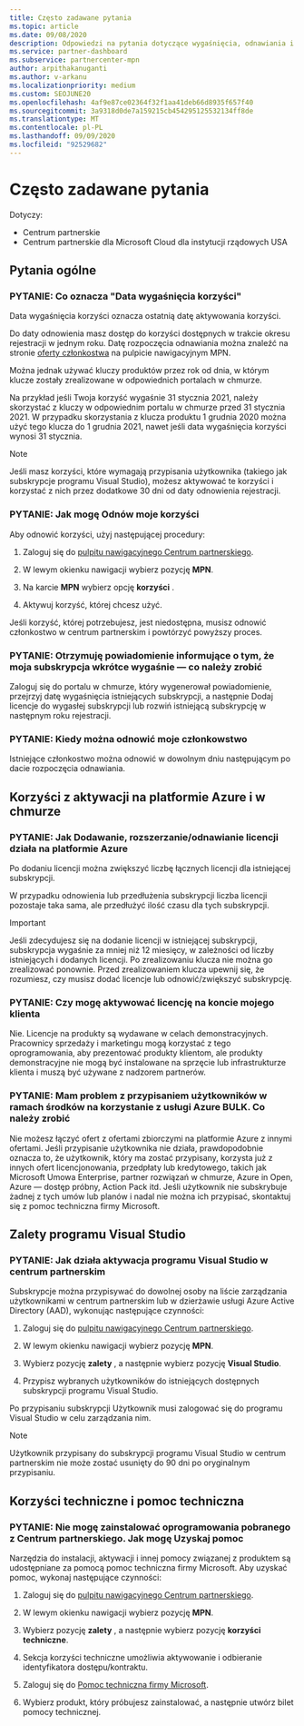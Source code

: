 ```yaml
---
title: Często zadawane pytania
ms.topic: article
ms.date: 09/08/2020
description: Odpowiedzi na pytania dotyczące wygaśnięcia, odnawiania i aktywowania licencji dla platformy Azure, chmury, programu Visual Studio i korzyści technicznych i pomocy technicznej
ms.service: partner-dashboard
ms.subservice: partnercenter-mpn
author: arpithakanuganti
ms.author: v-arkanu
ms.localizationpriority: medium
ms.custom: SEOJUNE20
ms.openlocfilehash: 4af9e87ce02364f32f1aa41deb66d8935f657f40
ms.sourcegitcommit: 3a9318d0de7a159215cb454295125532134ff8de
ms.translationtype: MT
ms.contentlocale: pl-PL
ms.lasthandoff: 09/09/2020
ms.locfileid: "92529682"
---
```

# <a name="benefits-faq"></a>Często zadawane pytania

Dotyczy:

- Centrum partnerskie
- Centrum partnerskie dla Microsoft Cloud dla instytucji rządowych USA

## <a name="general-questions"></a>Pytania ogólne

### <a name="q-what-does-benefit-expiry-date-mean"></a>PYTANIE: Co oznacza "Data wygaśnięcia korzyści"

Data wygaśnięcia korzyści oznacza ostatnią datę aktywowania korzyści.

Do daty odnowienia masz dostęp do korzyści dostępnych w trakcie okresu rejestracji w jednym roku. Datę rozpoczęcia odnawiania można znaleźć na stronie [oferty członkostwa](https://partner.microsoft.com/dashboard/mpn/offers) na pulpicie nawigacyjnym MPN.

Można jednak używać kluczy produktów przez rok od dnia, w którym klucze zostały zrealizowane w odpowiednich portalach w chmurze.

Na przykład jeśli Twoja korzyść wygaśnie 31 stycznia 2021, należy skorzystać z kluczy w odpowiednim portalu w chmurze przed 31 stycznia 2021. W przypadku skorzystania z klucza produktu 1 grudnia 2020 można użyć tego klucza do 1 grudnia 2021, nawet jeśli data wygaśnięcia korzyści wynosi 31 stycznia.

>[!NOTE]
>Jeśli masz korzyści, które wymagają przypisania użytkownika (takiego jak subskrypcje programu Visual Studio), możesz aktywować te korzyści i korzystać z nich przez dodatkowe 30 dni od daty odnowienia rejestracji.

### <a name="q-how-do-i-renew-my-benefits"></a>PYTANIE: Jak mogę Odnów moje korzyści

Aby odnowić korzyści, użyj następującej procedury:

1. Zaloguj się do [pulpitu nawigacyjnego Centrum partnerskiego](https://partner.microsoft.com/dashboard/).

2. W lewym okienku nawigacji wybierz pozycję **MPN**.

3. Na karcie **MPN** wybierz opcję **korzyści** .

4. Aktywuj korzyść, której chcesz użyć.

Jeśli korzyść, której potrzebujesz, jest niedostępna, musisz odnowić członkostwo w centrum partnerskim i powtórzyć powyższy proces.

### <a name="q-i-received-a-notification-informing-me-that-my-subscription-is-expiring-soon---what-should-i-do"></a>PYTANIE: Otrzymuję powiadomienie informujące o tym, że moja subskrypcja wkrótce wygaśnie — co należy zrobić

Zaloguj się do portalu w chmurze, który wygenerował powiadomienie, przejrzyj datę wygaśnięcia istniejących subskrypcji, a następnie Dodaj licencje do wygasłej subskrypcji lub rozwiń istniejącą subskrypcję w następnym roku rejestracji.

### <a name="q-when-can-i-renew-my-membership"></a>PYTANIE: Kiedy można odnowić moje członkowstwo

Istniejące członkostwo można odnowić w dowolnym dniu następującym po dacie rozpoczęcia odnawiania.

## <a name="azure-and-cloud-activation-benefits"></a>Korzyści z aktywacji na platformie Azure i w chmurze

### <a name="q-how-does-adding-extendingrenewing-licenses-work-on-azure"></a>PYTANIE: Jak Dodawanie, rozszerzanie/odnawianie licencji działa na platformie Azure

Po dodaniu licencji można zwiększyć liczbę łącznych licencji dla istniejącej subskrypcji.

W przypadku odnowienia lub przedłużenia subskrypcji liczba licencji pozostaje taka sama, ale przedłużyć ilość czasu dla tych subskrypcji.

>[!IMPORTANT]
>Jeśli zdecydujesz się na dodanie licencji w istniejącej subskrypcji, subskrypcja wygaśnie za mniej niż 12 miesięcy, w zależności od liczby istniejących i dodanych licencji. Po zrealizowaniu klucza nie można go zrealizować ponownie. Przed zrealizowaniem klucza upewnij się, że rozumiesz, czy musisz dodać licencje lub odnowić/zwiększyć subskrypcję.

### <a name="q-can-i-activate-the-license-on-my-customers-account"></a>PYTANIE: Czy mogę aktywować licencję na koncie mojego klienta

Nie. Licencje na produkty są wydawane w celach demonstracyjnych. Pracownicy sprzedaży i marketingu mogą korzystać z tego oprogramowania, aby prezentować produkty klientom, ale produkty demonstracyjne nie mogą być instalowane na sprzęcie lub infrastrukturze klienta i muszą być używane z nadzorem partnerów.

### <a name="q-im-having-trouble-assigning-users-in-azure-bulk-credit-what-should-i-do"></a>PYTANIE: Mam problem z przypisaniem użytkowników w ramach środków na korzystanie z usługi Azure BULK. Co należy zrobić

Nie możesz łączyć ofert z ofertami zbiorczymi na platformie Azure z innymi ofertami. Jeśli przypisanie użytkownika nie działa, prawdopodobnie oznacza to, że użytkownik, który ma zostać przypisany, korzysta już z innych ofert licencjonowania, przedpłaty lub kredytowego, takich jak Microsoft Umowa Enterprise, partner rozwiązań w chmurze, Azure in Open, Azure — dostęp próbny, Action Pack itd. Jeśli użytkownik nie subskrybuje żadnej z tych umów lub planów i nadal nie można ich przypisać, skontaktuj się z pomoc techniczna firmy Microsoft.

## <a name="visual-studio-benefits"></a>Zalety programu Visual Studio

### <a name="q-how-does-visual-studio-activation-work-in-partner-center"></a>PYTANIE: Jak działa aktywacja programu Visual Studio w centrum partnerskim

Subskrypcje można przypisywać do dowolnej osoby na liście zarządzania użytkownikami w centrum partnerskim lub w dzierżawie usługi Azure Active Directory (AAD), wykonując następujące czynności:

1. Zaloguj się do [pulpitu nawigacyjnego Centrum partnerskiego](https://partner.microsoft.com/dashboard/).

2. W lewym okienku nawigacji wybierz pozycję **MPN**.

3. Wybierz pozycję **zalety** , a następnie wybierz pozycję **Visual Studio**.

4. Przypisz wybranych użytkowników do istniejących dostępnych subskrypcji programu Visual Studio.

Po przypisaniu subskrypcji Użytkownik musi zalogować się do programu Visual Studio w celu zarządzania nim.

>[!Note]
> Użytkownik przypisany do subskrypcji programu Visual Studio w centrum partnerskim nie może zostać usunięty do 90 dni po oryginalnym przypisaniu.

## <a name="technical-benefits-and-support"></a>Korzyści techniczne i pomoc techniczna

### <a name="q-i-cant-install-the-software-i-downloaded-from-partner-center-how-do-i-get-help"></a>PYTANIE: Nie mogę zainstalować oprogramowania pobranego z Centrum partnerskiego. Jak mogę Uzyskaj pomoc

Narzędzia do instalacji, aktywacji i innej pomocy związanej z produktem są udostępniane za pomocą pomoc techniczna firmy Microsoft. Aby uzyskać pomoc, wykonaj następujące czynności:

1. Zaloguj się do [pulpitu nawigacyjnego Centrum partnerskiego](https://partner.microsoft.com/dashboard/).

2. W lewym okienku nawigacji wybierz pozycję **MPN**.

3. Wybierz pozycję **zalety** , a następnie wybierz pozycję **korzyści techniczne**.

4. Sekcja korzyści techniczne umożliwia aktywowanie i odbieranie identyfikatora dostępu/kontraktu.

5. Zaloguj się do [Pomoc techniczna firmy Microsoft](https://support.microsoft.com/supportforbusiness/productselection).

6. Wybierz produkt, który próbujesz zainstalować, a następnie utwórz bilet pomocy technicznej.
